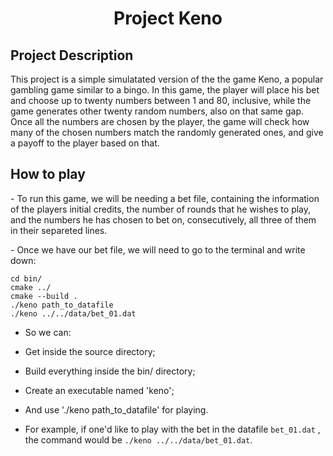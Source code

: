 <h1 align="center">Project Keno</h1>

## Project Description
<p align="left">This project is a simple simulatated version of the the game Keno, a popular gambling game similar to a bingo. In this game, the player will place his bet and choose up to twenty numbers between 1 and 80, inclusive, while the game generates other twenty random numbers, also on that same gap. Once all the numbers are chosen by the player, the game will check how many of the chosen numbers match the randomly generated ones, and give a payoff to the player based on that.</p>

## How to play
<p align="left"> - To run this game, we will be needing a bet file, containing the information of the players initial credits, the number of rounds that he wishes to play, and the numbers he has chosen to bet on, consecutively, all three of them in their separeted lines.</p>

<p align="left"> - Once we have our bet file, we will need to go to the terminal and write down:</p>

```
cd bin/
cmake ../
cmake --build .
./keno path_to_datafile
./keno ../../data/bet_01.dat
```
 - So we can:
  -  Get inside the source directory;
  -  Build everything inside the bin/ directory;
  -  Create an executable named 'keno';
  -  And use './keno path_to_datafile' for playing.
  
 - For example, if one'd like to play with the bet in the datafile `bet_01.dat` , the command would be `./keno ../../data/bet_01.dat`.




